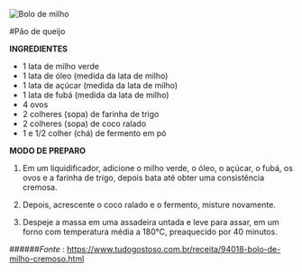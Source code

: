 ![Bolo de milho](https://catracalivre.com.br/cdn-cgi/image/f=auto,q=60,w=640,h=360,fit=cover/wp-content/uploads/2021/07/img-6830.jpg)

#Pão de queijo

**INGREDIENTES**

* 1 lata de milho verde
* 1 lata de óleo (medida da lata de milho)
* 1 lata de açúcar (medida da lata de milho)
* 1 lata de fubá (medida da lata de milho)
* 4 ovos
* 2 colheres (sopa) de farinha de trigo
* 2 colheres (sopa) de coco ralado
* 1 e 1/2 colher (chá) de fermento em pó

**MODO DE PREPARO**

1. Em um liquidificador, adicione o milho verde, o óleo, o açúcar, o fubá, os ovos e a farinha de trigo, depois bata até obter uma consistência cremosa.

2. Depois, acrescente o coco ralado e o fermento, misture novamente.

3. Despeje a massa em uma assadeira untada e leve para assar, em um forno com temperatura média a 180°C, preaquecido por 40 minutos.

######_Fonte_ : https://www.tudogostoso.com.br/receita/94018-bolo-de-milho-cremoso.html


